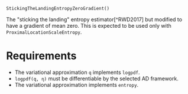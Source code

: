 ```
StickingTheLandingEntropyZeroGradient()
```

The "sticking the landing" entropy estimator[^RWD2017] but modified to have a gradient of mean zero. This is expected to be used only with `ProximalLocationScaleEntropy`.

# Requirements

  * The variational approximation `q` implements `logpdf`.
  * `logpdf(q, η)` must be differentiable by the selected AD framework.
  * The variational approximation implements `entropy`.
